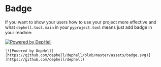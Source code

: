 # Badge

If you want to show your users how to use your project more effective and what `dephell.tool.main` in your `pyproject.toml` means just add badge in your readme:

[![Powered by DepHell](https://github.com/dephell/dephell/blob/master/assets/badge.svg)](https://github.com/dephell/dephell)

```
[![Powered by DepHell](https://github.com/dephell/dephell/blob/master/assets/badge.svg)](https://github.com/dephell/dephell)
```
